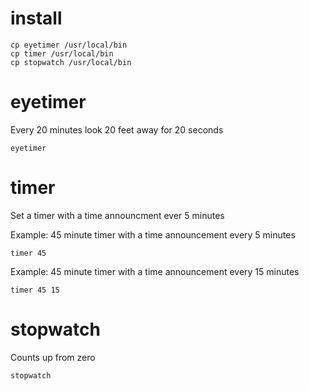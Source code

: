 # install

```
cp eyetimer /usr/local/bin
cp timer /usr/local/bin
cp stopwatch /usr/local/bin
```

# eyetimer

Every 20 minutes look 20 feet away for 20 seconds

```
eyetimer
```

# timer

Set a timer with a time announcment ever 5 minutes

Example: 45 minute timer with a time announcement every 5 minutes
```
timer 45
```

Example: 45 minute timer with a time announcement every 15 minutes
```
timer 45 15
```

# stopwatch

Counts up from zero

```
stopwatch
```
